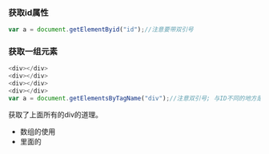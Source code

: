 ### 获取id属性

```javascript
var a = document.getElementByid("id");//注意要带双引号
```

### 获取一组元素

```javascript
<div></div>
<div></div>
<div></div>
<div></div>
var a = document.getElementsByTagName("div");//注意双引号; 与ID不同的地方是 ent's'By
```

获取了上面所有的div的道理。

- 数组的使用
- 里面的